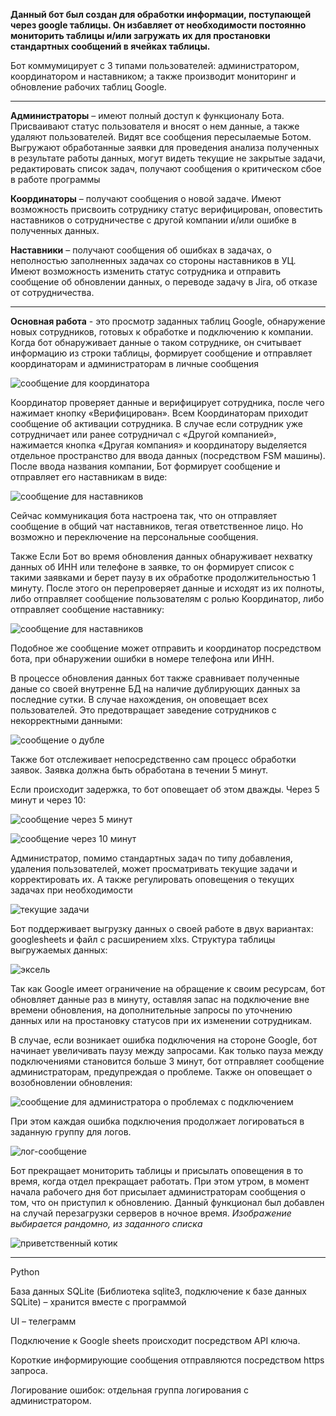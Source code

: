 **Данный бот был создан для обработки информации, поступающей через google таблицы. Он избавляет от
необходимости постоянно мониторить таблицы и/или загружать их для простановки стандартных сообщений
в ячейках таблицы.**

Бот коммумицирует с 3 типами пользователей: администратором, координатором и наставником; а также производит
мониторинг и обновление рабочих таблиц Google.

-----------------------------------------------

**Администраторы** – имеют полный доступ к функционалу Бота. Присваивают статус пользователя и вносят о нем данные, 
а также удаляют пользователей. Видят все сообщения пересылаемые Ботом. Выгружают обработанные заявки для проведения 
анализа полученных в результате работы данных, могут видеть текущие не закрытые задачи, редактировать список задач,
получают сообщения о критическом сбое в работе программы

**Координаторы** – получают сообщения о новой задаче. Имеют возможность присвоить сотруднику статус верифицирован, 
оповестить наставников о сотрудничестве с другой компании и/или ошибке в полученных данных.

**Наставники** – получают сообщения об ошибках в задачах, о неполностью заполненных задачах со стороны 
наставников в УЦ. Имеют возможность изменить статус сотрудника и отправить сообщение об обновлении данных, о переводе 
задачу в Jira, об отказе от сотрудничества.

---------------------------------------------------

**Основная работа** - это просмотр заданных таблиц Google, обнаружение новых сотрудников, готовых к обработке
и подключению к компании. Когда бот обнаруживает данные о таком сотруднике, он считывает информацию из строки таблицы,
формирует сообщение и отправляет координаторам и администраторам в личные сообщения

![сообщение для координатора](./images/coor_message.png)

Координатор проверяет данные и верифицирует сотрудника, после чего нажимает кнопку «Верифицирован». 
Всем Координаторам приходит сообщение об активации сотрудника.
В случае если сотрудник уже сотрудничает или ранее сотрудничал с «Другой компанией», нажимается кнопка «Другая компания»
и координатору выделяется отдельное пространство для ввода данных (посредством FSM машины).
После ввода названия компании, Бот формирует сообщение и отправляет его наставникам в виде:

![сообщение для наставников](./images/oder.png)

Сейчас коммуникация бота настроена так, что он отправляет сообщение в общий чат наставников, тегая ответственное лицо.
Но возможно и переключение на персональные сообщения.

Также Если Бот во время обновления данных обнаруживает нехватку данных об ИНН или телефоне в заявке, то он формирует 
список с такими заявками и берет паузу в их обработке продолжительностью 1 минуту. После этого он перепроверяет данные и 
исходят из их полноты, либо отправляет сообщение пользователям с ролью Координатор, либо отправляет сообщение наставнику:

![сообщение для наставников](./images/div_message.png)

Подобное же сообщение может отправить и координатор посредством бота, при обнаружении ошибки в номере телефона или ИНН.

В процессе обновления данных бот также сравнивает полученные даные со своей внутренне БД на наличие дублирующих данных
за последние сутки. В случае нахождения, он оповещает всех пользователей. Это предотвращает заведение сотрудников с 
некорректными данными:

![сообщение о дубле](./images/duble.png)

Также бот отслеживает непосредственно сам процесс обработки заявок. Заявка должна быть обработана в течении 5 минут.

Если происходит задержка, то бот оповещает об этом дважды. Через 5 минут и через 10:

![сообщение через 5 минут](./images/attention.png)

![сообщение через 10 минут](./images/attention2.png)

Администратор, помимо стандартных задач по типу добавления, удаления пользователей, может просматривать текущие 
задачи и корректировать их. А также регулировать оповещения о текущих задачах при необходимости

![текущие задачи](./images/now_task.png)

Бот поддерживает выгрузку данных о своей работе в двух вариантах: googlesheets и файл с расширением xlxs.
Структура таблицы выгружаемых данных:

![эксель](./images/excel_pivot.png)

Так как Google имеет ограничение на обращение к своим ресурсам, бот обновляет данные раз в минуту, оставляя запас
на подключение вне времени обновления, на дополнительные запросы по уточнению данных или на простановку статусов
при их изменении сотрудникам. 

В случае, если возникает ошибка подключения на стороне Google, бот начинает увеличивать паузу между запросами.
Как только пауза между подключениями становится больше 3 минут, бот отправляет сообщение администраторам, предупреждая
о проблеме. Также он оповещает о возобновлении обновления:

![сообщение для администратора о проблемах с подключением](./images/connection.png)

При этом каждая ошибка подключения продолжает логироваться в заданную группу для логов.

![лог-сообщение](./images/lost_connect.png)

Бот прекращает мониторить таблицы и присылать оповещения в то время, когда отдел прекращает работать. При этом утром,
в момент начала рабочего дня бот присылает администраторам сообщения о том, что он приступил к обновлению. Данный
функционал был добавлен на случай перезагрузки серверов в ночное время.
*Изображение выбирается рандомно, из заданного списка*

![приветственный котик](./images/start_day.png)

________________________________

Python

База данных SQLite (Библиотека sqlite3, подключение к базе данных SQLite) – хранится вместе с программой

UI – телеграмм

Подключение к Google sheets происходит посредством API ключа.

Короткие информирующие сообщения отправляются посредством https запроса.

Логирование ошибок: отдельная группа логирования с администратором.
